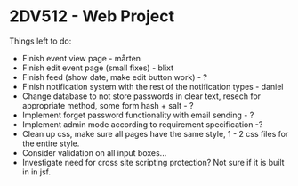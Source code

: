 # 2DV512 - Web Project

Things left to do:

- Finish event view page - mårten
- Finish edit event page (small fixes) - blixt
- Finish feed (show date, make edit button work) - ?
- Finish notification system with the rest of the notification types - daniel
- Change database to not store passwords in clear text, resech for appropriate method, some form hash + salt - ?
- Implement forget password functionality with email sending - ?
- Implement admin mode according to requirement specification -?
- Clean up css, make sure all pages have the same style, 1 - 2 css files for the entire style.
- Consider validation on all input boxes...
- Investigate need for cross site scripting protection? Not sure if it is built in in jsf.
